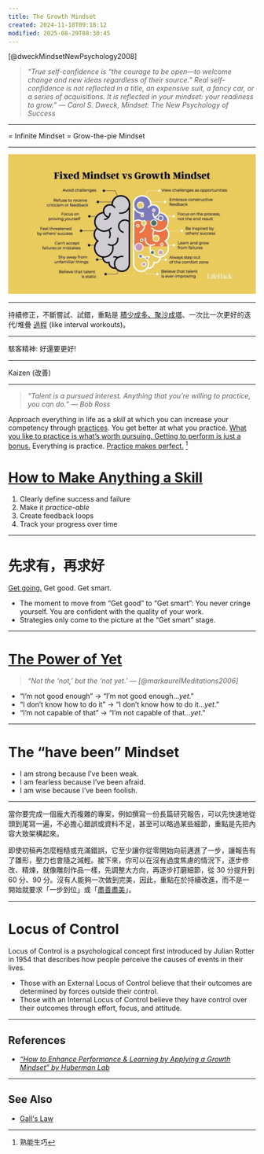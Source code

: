 ```yaml
---
title: The Growth Mindset
created: 2024-11-18T09:18:12
modified: 2025-08-29T08:30:45
---
```


[@dweckMindsetNewPsychology2008]

> _“True self-confidence is “the courage to be open—to welcome change and new ideas regardless of their source.” Real self-confidence is not reflected in a title, an expensive suit, a fancy car, or a series of acquisitions. It is reflected in your mindset: your readiness to grow.” ― Carol S. Dweck, Mindset: The New Psychology of Success_

---

= Infinite Mindset = Grow-the-pie Mindset

---

![](../_attachments/504f137774a90dc466a7f4c52c248046.png)

---

持續修正，不斷嘗試、試錯，重點是 [積少成多、聚沙成塔](The%20Compounding%20Effect.md)、一次比一次更好的迭代/堆疊 [過程](Journey%20over%20destination.md) (like interval workouts)。

---

駭客精神: 好還要更好!

---

Kaizen (改善)

---

> _“Talent is a pursued interest. Anything that you’re willing to practice, you can do.” — Bob Ross_

Approach everything in life as a _skill_ at which you can increase your competency through [practices](Deliberate%20Practice.md). You get better at what you practice. [What you like to practice is what’s worth pursuing. Getting to perform is just a bonus.](https://www.workingtheorys.com/p/about-practice) Everything is practice. [Practice makes perfect.](Deliberate%20Practice.md) [^1]

# [How to Make Anything a Skill](https://avthar.com/blog/growth-mindset)

1. Clearly define success and failure
2. Make it _practice-able_
3. Create feedback loops
4. Track your progress over time

---

# 先求有，再求好

[Get going.](Just%20getting%20started.md) Get good. Get smart.

* The moment to move from “Get good” to “Get smart”: You never cringe yourself. You are confident with the quality of your work.
* Strategies only come to the picture at the “Get smart” stage.

---

# [The Power of Yet](https://youtu.be/J-swZaKN2Ic)

> _“Not the ‘not,’ but the ‘not yet.’ — [@markaurelMeditations2006]_

* “I’m not good enough” → “I’m not good enough…_yet_.”
* “I don’t know how to do it” → “I don’t know how to do it…_yet_.”
* “I’m not capable of that” → “I’m not capable of that…_yet_.”

---

# The “have been” Mindset

* I am strong because I’ve been weak.
* I am fearless because I’ve been afraid.
* I am wise because I’ve been foolish.

---

當你要完成一個龐大而複雜的專案，例如撰寫一份長篇研究報告，可以先快速地從頭到尾寫一遍，不必擔心錯誤或資料不足，甚至可以略過某些細節，重點是先把內容大致架構起來。

即使初稿再怎麼粗糙或充滿錯誤，它至少讓你從零開始向前邁進了一步，讓報告有了雛形，壓力也會隨之減輕。接下來，你可以在沒有過度焦慮的情況下，逐步修改、精煉，就像雕刻作品一樣，先調整大方向，再逐步打磨細節，從 30 分提升到 60 分、90 分。沒有人能夠一次做到完美，因此，重點在於持續改進，而不是一開始就要求「一步到位」或「[盡善盡美](perfectionism.md)」。

---

# Locus of Control

Locus of Control is a psychological concept first introduced by Julian Rotter in 1954 that describes how people perceive the causes of events in their lives.

* Those with an External Locus of Control believe that their outcomes are determined by forces outside their control.
* Those with an Internal Locus of Control believe they have control over their outcomes through effort, focus, and attitude.

---

## References

* _[“How to Enhance Performance & Learning by Applying a Growth Mindset” by Huberman Lab](https://youtu.be/aQDOU3hPci0)_

---

## See Also

* [Gall's Law](Gall's%20Law.md)

[^1]: 熟能生巧
